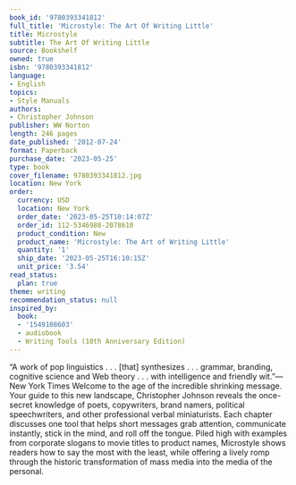 ```yaml
---
book_id: '9780393341812'
full_title: 'Microstyle: The Art Of Writing Little'
title: Microstyle
subtitle: The Art Of Writing Little
source: Bookshelf
owned: true
isbn: '9780393341812'
language:
- English
topics:
- Style Manuals
authors:
- Christopher Johnson
publisher: WW Norton
length: 246 pages
date_published: '2012-07-24'
format: Paperback
purchase_date: '2023-05-25'
type: book
cover_filename: 9780393341812.jpg
location: New York
order:
  currency: USD
  location: New York
  order_date: '2023-05-25T10:14:07Z'
  order_id: 112-5346988-2078610
  product_condition: New
  product_name: 'Microstyle: The Art of Writing Little'
  quantity: '1'
  ship_date: '2023-05-25T16:10:15Z'
  unit_price: '3.54'
read_status:
  plan: true
theme: writing
recommendation_status: null
inspired_by:
  book:
  - '1549108603'
  - audiobook
  - Writing Tools (10th Anniversary Edition)
---
```

“A work of pop linguistics . . . [that] synthesizes . . . grammar, branding, cognitive science and Web theory . . . with intelligence and friendly wit.”—New York Times
Welcome to the age of the incredible shrinking message. Your guide to this new landscape, Christopher Johnson reveals the once-secret knowledge of poets, copywriters, brand namers, political speechwriters, and other professional verbal miniaturists. Each chapter discusses one tool that helps short messages grab attention, communicate instantly, stick in the mind, and roll off the tongue. Piled high with examples from corporate slogans to movie titles to product names, Microstyle shows readers how to say the most with the least, while offering a lively romp through the historic transformation of mass media into the media of the personal.

